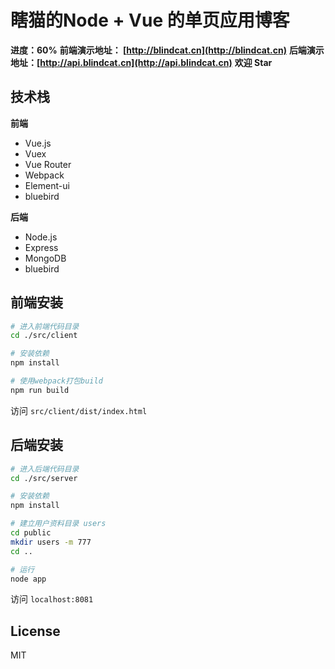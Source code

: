 # 瞎猫的Node + Vue 的单页应用博客
**进度：60%**
**前端演示地址： [http://blindcat.cn](http://blindcat.cn)**
**后端演示地址：[http://api.blindcat.cn](http://api.blindcat.cn)**
**欢迎 Star**

## 技术栈
**前端**
* Vue.js
* Vuex
* Vue Router
* Webpack
* Element-ui
* bluebird

**后端**
* Node.js
* Express
* MongoDB
* bluebird

## 前端安装

``` bash
# 进入前端代码目录
cd ./src/client

# 安装依赖
npm install

# 使用webpack打包build
npm run build
```
访问 `src/client/dist/index.html`

## 后端安装

``` bash
# 进入后端代码目录
cd ./src/server

# 安装依赖
npm install

# 建立用户资料目录 users
cd public
mkdir users -m 777
cd ..

# 运行
node app
```
访问 `localhost:8081`

## License
MIT